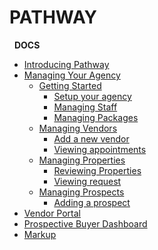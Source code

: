 <div class="menu-heading">

<h1>PATHWAY</h1> <span class="greendot"></span> 
&nbsp; <strong>DOCS</strong>
</div>

* [Introducing Pathway](/)
* [Managing Your Agency](#)
    * [Getting Started](/agency/intro.md)
        * [Setup your agency](/agency/setup.md)
        * [Managing Staff](/agency/setup.md)
        * [Managing Packages](/agency/setup.md)
    * [Managing Vendors](/)
        * [Add a new vendor](/)
        * [Viewing appointments](/)
    * [Managing Properties](/)
        * [Reviewing Properties](/)
        * [Viewing request](/)
    * [Managing Prospects](/)
        * [Adding a prospect](/)
* [Vendor Portal](/vendors/intro.md)
* [Prospective Buyer Dashboard](/prospects/intro.md)
* [Markup](markup.md)